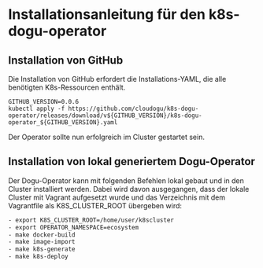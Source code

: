 # Installationsanleitung für den k8s-dogu-operator

## Installation von GitHub

Die Installation von GitHub erfordert die Installations-YAML, die alle benötigten K8s-Ressourcen enthält.

```
GITHUB_VERSION=0.0.6
kubectl apply -f https://github.com/cloudogu/k8s-dogu-operator/releases/download/v${GITHUB_VERSION}/k8s-dogu-operator_${GITHUB_VERSION}.yaml
```

Der Operator sollte nun erfolgreich im Cluster gestartet sein.

## Installation von lokal generiertem Dogu-Operator

Der Dogu-Operator kann mit folgenden Befehlen lokal gebaut und in den Cluster installiert werden. Dabei wird davon ausgegangen, dass der lokale Cluster mit Vagrant aufgesetzt wurde und das Verzeichnis mit dem Vagrantfile als K8S_CLUSTER_ROOT übergeben wird:

```bash
- export K8S_CLUSTER_ROOT=/home/user/k8scluster
- export OPERATOR_NAMESPACE=ecosystem
- make docker-build
- make image-import
- make k8s-generate
- make k8s-deploy
```